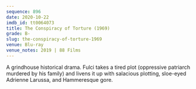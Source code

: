 ```yaml
---
sequence: 896
date: 2020-10-22
imdb_id: tt0064073
title: The Conspiracy of Torture (1969)
grade: B-
slug: the-conspiracy-of-torture-1969
venue: Blu-ray
venue_notes: 2019 | 88 Films
---
```


A grindhouse historical drama. Fulci takes a tired plot (oppressive patriarch murdered by his family) and livens it up with salacious plotting, sloe-eyed Adrienne Larussa, and Hammeresque gore.
